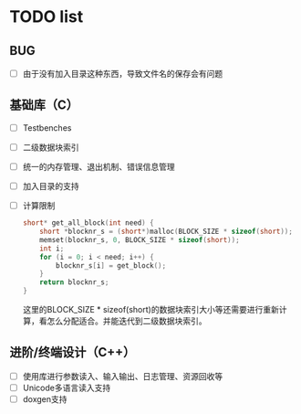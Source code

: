 # TODO list

## BUG

- [ ] 由于没有加入目录这种东西，导致文件名的保存会有问题

## 基础库（C）

- [ ] Testbenches
- [ ] 二级数据块索引
- [ ] 统一的内存管理、退出机制、错误信息管理
- [ ] 加入目录的支持
- [ ] 计算限制

    ```c
    short* get_all_block(int need) {
        short *blocknr_s = (short*)malloc(BLOCK_SIZE * sizeof(short));
        memset(blocknr_s, 0, BLOCK_SIZE * sizeof(short));
        int i;
        for (i = 0; i < need; i++) {
            blocknr_s[i] = get_block();
        }
	    return blocknr_s;
    }
    ```

    这里的BLOCK_SIZE * sizeof(short)的数据块索引大小等还需要进行重新计算，看怎么分配适合。并能迭代到二级数据块索引。

## 进阶/终端设计（C++）

- [ ] 使用库进行参数读入、输入输出、日志管理、资源回收等
- [ ] Unicode多语言读入支持
- [ ] doxgen支持
